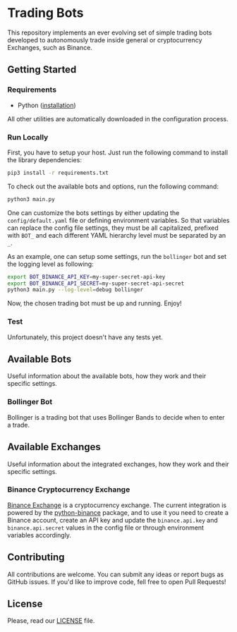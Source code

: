 Trading Bots
============

This repository implements an ever evolving set of simple trading bots
developed to autonomously trade inside general or cryptocurrency Exchanges,
such as Binance.

## Getting Started

### Requirements

- Python ([installation](https://www.python.org/downloads/))

All other utilities are automatically downloaded in the configuration process.

### Run Locally

First, you have to setup your host. Just run the following command to install
the library dependencies:

```sh
pip3 install -r requirements.txt
```

To check out the available bots and options, run the following command:

```sh
python3 main.py
```

One can customize the bots settings by either updating the
`config/default.yaml` file or defining environment variables. So that
variables can replace the config file settings, they must be all capitalized,
prefixed with `BOT_` and each different YAML hierarchy level must be separated
by an `_`.

As an example, one can setup some settings, run the `bollinger` bot and set the
logging level as following:

```sh
export BOT_BINANCE_API_KEY=my-super-secret-api-key
export BOT_BINANCE_API_SECRET=my-super-secret-api-secret
python3 main.py --log-level=debug bollinger
```

Now, the chosen trading bot must be up and running. Enjoy!

### Test

Unfortunately, this project doesn't have any tests yet.

## Available Bots

Useful information about the available bots, how they work and their specific
settings.

### Bollinger Bot

Bollinger is a trading bot that uses Bollinger Bands to decide when to enter a
trade.

## Available Exchanges

Useful information about the integrated exchanges, how they work and their
specific settings.

### Binance Cryptocurrency Exchange

[Binance Exchange](https://www.binance.com/) is a cryptocurrency exchange. The
current integration is powered by the [python-binance](https://python-binance.readthedocs.io/)
package, and to use it you need to create a Binance account, create an API key
and update the `binance.api.key` and `binance.api.secret` values in the config
file or through environment variables accordingly.

## Contributing

All contributions are welcome. You can submit any ideas or report bugs as
GitHub issues. If you'd like to improve code, fell free to open Pull Requests!

## License

Please, read our [LICENSE](LICENSE) file.
